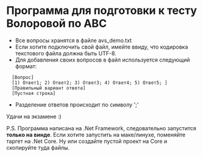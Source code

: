 # Программа для подготовки к тесту Волоровой по АВС

* Все вопросы хранятся в файле avs_demo.txt
* Если хотите подключить свой файл, имейте ввиду, что кодировка текстового файла должна быть UTF-8.
* Для добавления своих вопросов в файл используется следующий формат:
```
  [Вопрос]
  [1) Ответ1; 2) Ответ2; 3) Ответ3; 4) Ответ4; 5) Ответ5; ]
  [Правильный вариант ответа]
  [Пустная строка]
```
* Разделение ответов происходит по символу ';'

Удачи на экзамене :)

P.S. Программа написана на .Net Framework, следовательно запустится **только на винде**. Если хотите запустить на маке/линухе, поменяйте таргет на .Net Core. Ну или создайте пустой проект на Core и скопируйте туда файлы.
